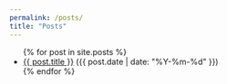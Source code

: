 ```yaml
---
permalink: /posts/
title: "Posts"
---
```


<ul>
  {% for post in site.posts %}
    <li>
      <a href="{{ post.url }}">{{ post.title }}</a>
      <span>({{ post.date | date: "%Y-%m-%d" }})</span>
    </li>
  {% endfor %}
</ul>

